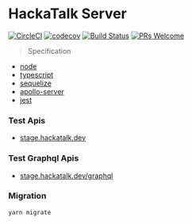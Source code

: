 # HackaTalk Server

[![CircleCI](https://circleci.com/gh/dooboolab/hackatalk-server.svg?style=shield)](https://circleci.com/gh/dooboolab/hackatalk-server)
[![codecov](https://codecov.io/gh/dooboolab/hackatalk-server/branch/master/graph/badge.svg)](https://codecov.io/gh/dooboolab/hackatalk-server)
[![Build Status](https://dev.azure.com/hackatalkdevops/HackaTalk/_apis/build/status/hackatalk%20-%20CI?branchName=master)](https://dev.azure.com/hackatalkdevops/HackaTalk/_build/latest?definitionId=1&branchName=master)
[![PRs Welcome](https://img.shields.io/badge/PRs-welcome-brightgreen.svg?style=flat-square)](CONTRIBUTING.md)

> Specification

- [node](https://nodejs.org)
- [typescript](https://typescriptlang.org)
- [sequelize](http://docs.sequelizejs.com)
- [apollo-server](https://www.apollographql.com/docs/apollo-server)
- [jest](https://jestjs.io)

### Test Apis

- [stage.hackatalk.dev](https://stage.hackatalk.dev)

### Test Graphql Apis

- [stage.hackatalk.dev/graphql](https://stage.hackatalk.dev/graphql)

### Migration

```
yarn migrate
```